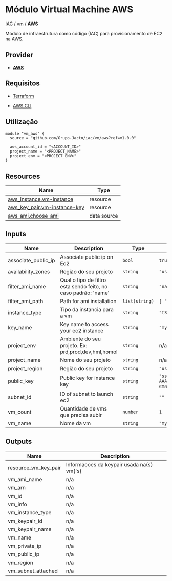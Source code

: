 # Módulo Virtual Machine AWS

[IAC](../../README.md) / [vm](../README.md) / **[AWS](./README.md)**

Módulo de infraestrutura como código (IAC) para provisionamento de EC2 na AWS.

## Provider

- [**AWS**](../../aws/README.md)

## Requisitos

- [Terraform](https://www.terraform.io/downloads.html)

- [AWS CLI](https://aws.amazon.com/pt/cli/)

## Utilização

```hcl
module "vm_aws" {
  source = "github.com/Grupo-Jacto/iac/vm/aws?ref=v1.0.0"

  aws_account_id = "<ACCOUNT_ID>"
  project_name = "<PROJECT_NAME>"
  project_env = "<PROJECT_ENV>"
}
```

## Resources

| Name                                                                                                                 | Type        |
| -------------------------------------------------------------------------------------------------------------------- | ----------- |
| [aws_instance.vm-instance](https://registry.terraform.io/providers/hashicorp/aws/latest/docs/resources/instance)     | resource    |
| [aws_key_pair.vm-instance-key](https://registry.terraform.io/providers/hashicorp/aws/latest/docs/resources/key_pair) | resource    |
| [aws_ami.choose_ami](https://registry.terraform.io/providers/hashicorp/aws/latest/docs/data-sources/ami)             | data source |

## Inputs

| Name                | Description                                                    | Type           | Default                                                                                                                                                                                                                                                                                                                                                                                                            | Required |
| ------------------- | -------------------------------------------------------------- | -------------- | ------------------------------------------------------------------------------------------------------------------------------------------------------------------------------------------------------------------------------------------------------------------------------------------------------------------------------------------------------------------------------------------------------------------ | :------: |
| associate_public_ip | Associate public ip on Ec2                                     | `bool`         | `true`                                                                                                                                                                                                                                                                                                                                                                                                             |    no    |
| availability_zones  | Região do seu projeto                                          | `string`       | `"us-east-1"`                                                                                                                                                                                                                                                                                                                                                                                                      |    no    |
| filter_ami_name     | Qual o tipo de filtro esta sendo feito, no caso padrão: 'name' | `string`       | `"name"`                                                                                                                                                                                                                                                                                                                                                                                                           |    no    |
| filter_ami_path     | Path for ami installation                                      | `list(string)` | `[ "ubuntu/images/hvm-ssd/ubuntu-jammy-22.04-amd64-server-*" ]`                                                                                                                                                                                                                                                                                                                                                    |    no    |
| instance_type       | Tipo da instancia para a vm                                    | `string`       | `"t3a.micro"`                                                                                                                                                                                                                                                                                                                                                                                                      |    no    |
| key_name            | Key name to access your ec2 instance                           | `string`       | `"my-key-pair"`                                                                                                                                                                                                                                                                                                                                                                                                    |    no    |
| project_env         | Ambiente do seu projeto. Ex: prd,prod,dev,hml,homol            | `string`       | n/a                                                                                                                                                                                                                                                                                                                                                                                                                |   yes    |
| project_name        | Nome do seu projeto                                            | `string`       | n/a                                                                                                                                                                                                                                                                                                                                                                                                                |   yes    |
| project_region      | Região do seu projeto                                          | `string`       | `"us-east-1"`                                                                                                                                                                                                                                                                                                                                                                                                      |    no    |
| public_key          | Public key for instance key                                    | `string`       | `"ssh-rsa AAAAB3NzaC1yc2EAAAADAQABAAABAQD3F6tyPEFEzV0LX3X8BsXdMsQz1x2cEikKDEY0aIj41qgxMCP/iteneqXSIFZBp5vizPvaoIR3Um9xK7PGoW8giupGn+EPuxIA4cDM4vzOqOkiMPhz5XK0whEjkVzTo4+S0puvDZuwIsdiW9mxhJc7tgBNL0cYlWSYVkz4G/fslNfRPW5mYAM49f4fhtxPb5ok4Q2Lg9dPKVHO/Bgeu5woMc7RY0p1ej6D4CKFE6lymSDJpW0YHX/wqE9+cfEauh7xZcG0q9t2ta6F6fmX0agvpFyZo8aFbXeUBr7osSCJNgvavWbM/06niWrOvYX2xwWdhXmXSrbX8ZbabVohBK41 email@example.com"` |    no    |
| subnet_id           | ID of subnet to launch ec2                                     | `string`       | `""`                                                                                                                                                                                                                                                                                                                                                                                                               |    no    |
| vm_count            | Quantidade de vms que precisa subir                            | `number`       | `1`                                                                                                                                                                                                                                                                                                                                                                                                                |    no    |
| vm_name             | Nome da vm                                                     | `string`       | `"my-vm"`                                                                                                                                                                                                                                                                                                                                                                                                          |    no    |

## Outputs

| Name                 | Description                               |
| -------------------- | ----------------------------------------- |
| resource_vm_key_pair | Informacoes da keypair usada na(s) vm('s) |
| vm_ami_name          | n/a                                       |
| vm_arn               | n/a                                       |
| vm_id                | n/a                                       |
| vm_info              | n/a                                       |
| vm_instance_type     | n/a                                       |
| vm_keypair_id        | n/a                                       |
| vm_keypair_name      | n/a                                       |
| vm_name              | n/a                                       |
| vm_private_ip        | n/a                                       |
| vm_public_ip         | n/a                                       |
| vm_region            | n/a                                       |
| vm_subnet_attached   | n/a                                       |

<!-- END_TF_DOCS -->

